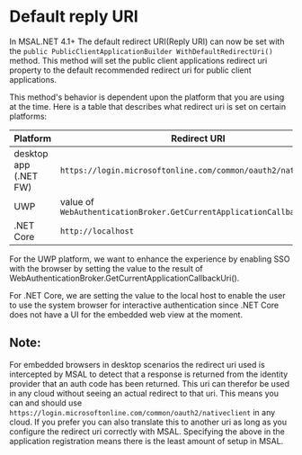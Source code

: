 # Default reply URI

In MSAL.NET 4.1+ The default redirect URI(Reply URI) can now be set with the `public PublicClientApplicationBuilder WithDefaultRedirectUri()` method. This method will set the public client applications redirect uri property to the default recommended redirect uri for public client applications. 

This method's behavior is dependent upon the platform that you are using at the time. Here is a table that describes what redirect uri is set on certain platforms:

Platform  | Redirect URI  
---------  | --------------
desktop app (.NET FW) | `https://login.microsoftonline.com/common/oauth2/nativeclient` 
UWP | value of `WebAuthenticationBroker.GetCurrentApplicationCallbackUri()`
.NET Core | `http://localhost`

For the UWP platform, we want to enhance the experience by enabling SSO with the browser by setting the value to the result of WebAuthenticationBroker.GetCurrentApplicationCallbackUri(). 

For .NET Core, we are setting the value to the local host to enable the user to use the system browser for interactive authentication since .NET Core does not have a UI for the embedded web view at the moment.

## Note:
For embedded browsers in desktop scenarios the redirect uri used is intercepted by MSAL to detect that a response is returned from the identity provider that an auth code has been returned. This uri can therefor be used in any cloud without seeing an actual redirect to that uri. This means you can and should use `https://login.microsoftonline.com/common/oauth2/nativeclient` in any cloud. If you prefer you can also translate this to another uri as long as you configure the redirect uri correctly with MSAL. Specifying the above in the application registration means there is the least amount of setup in MSAL.